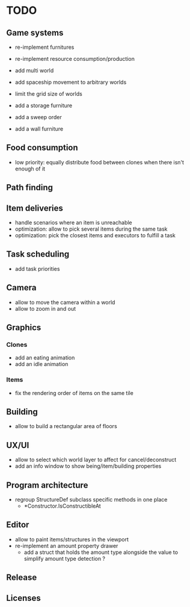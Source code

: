 # TODO

## Game systems

- re-implement furnitures
- re-implement resource consumption/production

- add multi world
- add spaceship movement to arbitrary worlds
- limit the grid size of worlds
- add a storage furniture
- add a sweep order
- add a wall furniture

## Food consumption

- low priority: equally distribute food between clones when there isn't enough of it

## Path finding

## Item deliveries

- handle scenarios where an item is unreachable
- optimization: allow to pick several items during the same task
- optimization: pick the closest items and executors to fulfill a task

## Task scheduling

- add task priorities

## Camera

- allow to move the camera within a world
- allow to zoom in and out

## Graphics

### Clones

- add an eating animation
- add an idle animation

### Items

- fix the rendering order of items on the same tile

## Building

- allow to build a rectangular area of floors

## UX/UI

- allow to select which world layer to affect for cancel/deconstruct
- add an info window to show being/item/building properties

## Program architecture

- regroup StructureDef subclass specific methods in one place
  - \*Constructor.IsConstructibleAt

## Editor

- allow to paint items/structures in the viewport
- re-implement an amount property drawer
  - add a struct that holds the amount type alongside the value to simplify amount type detection ?

## Release

## Licenses

